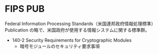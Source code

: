 # FIPS PUB

Federal Information Processing Standards（米国連邦政府情報処理標準）Publication の略で、米国政府が使用する情報システムに関する標準群。

- 140-2 Security Requirements for Cryptographic Modules
    - 暗号モジュールのセキュリティ要求事項
